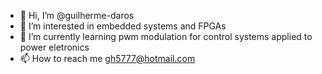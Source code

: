 - 👋 Hi, I’m @guilherme-daros
- 👀 I’m interested in embedded systems and FPGAs
- 🌱 I’m currently learning pwm modulation for control systems applied to power eletronics
- 📫 How to reach me gh5777@hotmail.com

<!---
guilherme-daros/guilherme-daros is a ✨ special ✨ repository because its `README.md` (this file) appears on your GitHub profile.
You can click the Preview link to take a look at your changes.
--->
